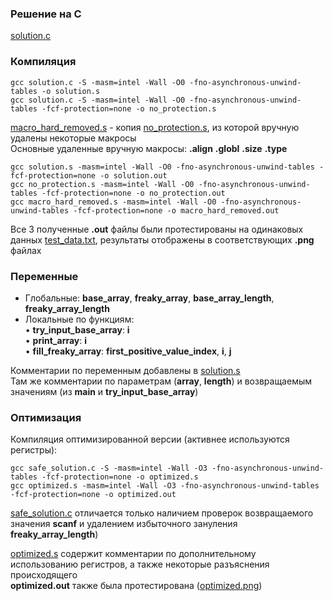 
 ### Решение на C
 
[solution.c](https://github.com/axhse/CSA-HW-1/blob/main/base_solution/solution.c)  

 ### Компиляция

```
gcc solution.c -S -masm=intel -Wall -O0 -fno-asynchronous-unwind-tables -o solution.s
gcc solution.c -S -masm=intel -Wall -O0 -fno-asynchronous-unwind-tables -fcf-protection=none -o no_protection.s
```

[macro_hard_removed.s](https://github.com/axhse/CSA-HW-1/blob/main/macro_removing/macro_hard_removed.s)  -  копия [no_protection.s](https://github.com/axhse/CSA-HW-1/blob/main/macro_removing/no_protection.s), из которой вручную удалены некоторые макросы  
Основные удаленные вручную макросы: **.align** **.globl** **.size** **.type**  

```
gcc solution.s -masm=intel -Wall -O0 -fno-asynchronous-unwind-tables -fcf-protection=none -o solution.out
gcc no_protection.s -masm=intel -Wall -O0 -fno-asynchronous-unwind-tables -fcf-protection=none -o no_protection.out
gcc macro_hard_removed.s -masm=intel -Wall -O0 -fno-asynchronous-unwind-tables -fcf-protection=none -o macro_hard_removed.out
```

Все 3 полученные **.out** файлы были протестированы на одинаковых данных [test_data.txt](https://github.com/axhse/CSA-HW-1/blob/main/testing/test_data.txt), результаты отображены в соответствующих **.png** файлах  

 ### Переменные

- Глобальные: **base_array**, **freaky_array**, **base_array_length**, **freaky_array_length**  
- Локальные по функциям:  
• **try_input_base_array**: **i**  
• **print_array**: **i**  
• **fill_freaky_array**: **first_positive_value_index**, **i**, **j**  

Комментарии по переменным добавлены в [solution.s](https://github.com/axhse/CSA-HW-1/blob/main/base_solution/solution.s)  
Там же комментарии по параметрам (**array**, **length**) и возвращаемым значениям (из **main** и **try_input_base_array**)  

 ### Оптимизация
 
Компиляция оптимизированной версии (активнее используются регистры):  

```
gcc safe_solution.c -S -masm=intel -Wall -O3 -fno-asynchronous-unwind-tables -fcf-protection=none -o optimized.s
gcc optimized.s -masm=intel -Wall -O3 -fno-asynchronous-unwind-tables -fcf-protection=none -o optimized.out
```
[safe_solution.c](https://github.com/axhse/CSA-HW-1/blob/main/optimized_solution/safe_solution.c) отличается только наличием проверок возвращаемого значения **scanf** и удалением избыточного зануления **freaky_array_length**)  

[optimized.s](https://github.com/axhse/CSA-HW-1/blob/main/optimized_solution/optimized.s) содержит комментарии по дополнительному использованию регистров, а также некоторые разъяснения происходящего  
**optimized.out** также была протестирована ([optimized.png](https://github.com/axhse/CSA-HW-1/blob/main/testing/optimized.png))  
